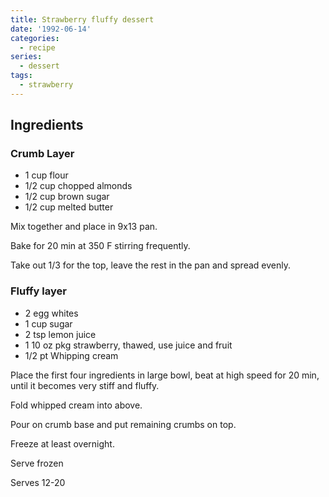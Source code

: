 ```yaml
---
title: Strawberry fluffy dessert
date: '1992-06-14'
categories:
  - recipe
series:
  - dessert
tags:
  - strawberry
---
```


## Ingredients

### Crumb Layer

* 1 cup flour
* 1/2 cup chopped almonds
* 1/2 cup brown sugar
* 1/2 cup melted butter

Mix together and place in 9x13 pan.

Bake for 20 min at 350 F stirring frequently.

Take out 1/3 for the top, leave the rest in the pan and spread evenly.

### Fluffy layer

* 2 egg whites
* 1 cup sugar
* 2 tsp lemon juice
* 1 10 oz pkg strawberry, thawed, use juice and fruit
* 1/2 pt Whipping cream

Place the first four ingredients in large bowl, beat at high speed
for 20 min, until it becomes very stiff and fluffy.

Fold whipped cream into above.

Pour on crumb base and put remaining crumbs on top.

Freeze at least overnight.

Serve frozen

Serves 12-20

